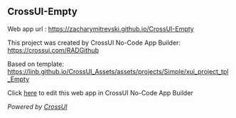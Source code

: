 ## CrossUI-Empty
Web app url : https://zacharymitrevski.github.io/CrossUI-Empty

This project was created by CrossUI No-Code App Builder: https://crossui.com/RADGithub

Based on template: https://linb.github.io/CrossUI_Assets/assets/projects/Simple/xui_project_tpl_Empty

Click [here](https://crossui.com/RADGithub/#!from=github&owner=zacharymitrevski&repo=CrossUI-Empty) to edit this web app in CrossUI No-Code App Builder

<i>Powered by [CrossUI](https://crossui.com)</i>
